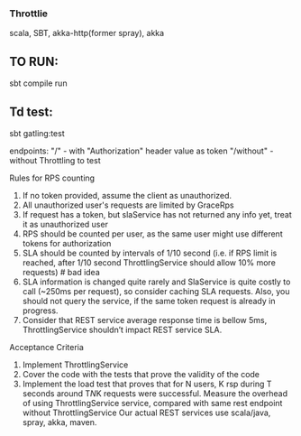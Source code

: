 ### Throttlie
scala, SBT, akka-http(former spray), akka 

## TO RUN:
sbt compile run

## Td test:
sbt gatling:test

endpoints: "/" - with "Authorization" header value as token
"/without" - without Throttling to test



Rules for RPS counting
1. If no token provided, assume the client as unauthorized.
2. All unauthorized user's requests are limited by GraceRps
3. If request has a token, but slaService has not returned any info yet,
treat it as unauthorized user
4. RPS should be counted per user, as the same user might use
different tokens for authorization
5. SLA should be counted by intervals of 1/10 second (i.e. if RPS
limit is reached, after 1/10 second ThrottlingService should allow
10% more requests) # bad idea
6. SLA information is changed quite rarely and SlaService is quite
costly to call (~250ms per request), so consider caching SLA
requests. Also, you should not query the service, if the same token
request is already in progress.
7. Consider that REST service average response time is bellow 5ms,
ThrottlingService shouldn’t impact REST service SLA.

Acceptance Criteria
1. Implement ThrottlingService
2. Cover the code with the tests that prove the validity of the code
3. Implement the load test that proves that for N users, K rsp during T
seconds around T*N*K requests were successful. Measure the
overhead of using ThrottlingService service, compared with same
rest endpoint without ThrottlingService
Our actual REST services use scala/java, spray, akka, maven.
